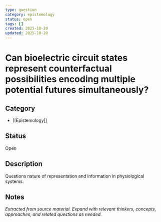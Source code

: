 ```yaml
---
type: question
category: epistemology
status: open
tags: []
created: 2025-10-20
updated: 2025-10-20
---
```


# Can bioelectric circuit states represent counterfactual possibilities encoding multiple potential futures simultaneously?

## Category

- [[Epistemology]]

## Status

Open

## Description

Questions nature of representation and information in physiological systems.

## Notes

*Extracted from source material. Expand with relevant thinkers, concepts, approaches, and related questions as needed.*
